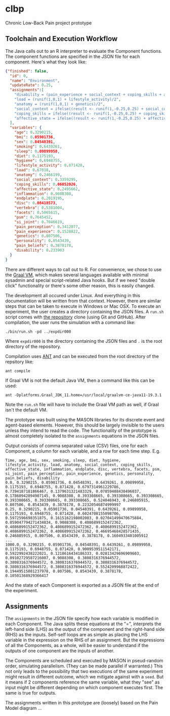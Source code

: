 # clbp
Chronic Low-Back Pain project prototype

## Toolchain and Execution Workflow
The Java calls out to an R interpreter to evaluate the Component functions. The component functions are specified in the JSON file for each component. Here's what they look like:
```JSON
{"finished": false,
  "id": 0,
  "name": "Environment",
  "updateRate": 0.25,
  "assignments":[
    "disability = (pain_experience + social_context + coping_skills + affective_state)/4",
    "load = (runif(1,0,1) + lifestyle_activity)/2",
    "anatomy = (runif(1,0,1) + genetics)/2",
    "social_context = ifelse((result <- runif(1,-0.25,0.25) + social_context) <= 0, abs(result), result/2)",
    "coping_skills = ifelse((result <- runif(1,-0.25,0.25) + coping_skills) <= 0, abs(result), result/2)",
    "affective_state = ifelse((result <- runif(1,-0.25,0.25) + affective_state) <= 0, abs(result), result/2)"
  ],
  "variables": {
    "age": 0.3290215,
    "bmi": 0.05901736,
    "sex": 0.04548391,
    "smoking": 0.6439261,
    "sleep": 0.09899958,
    "diet": 0.1175193,
    "hygiene": 0.6948755,
    "lifestyle_activity": 0.871428,
    "load": 0.67018,
    "anatomy": 0.2466199,
    "social_context": 0.3359295,
    "coping_skills": 0.06052026,
    "affective_state": 0.2495662,
    "inflammation": 0.9088308,
    "endplate": 0.2019195,
    "disc": 0.08418573,
    "vertebra": 0.5381004,
    "facets": 0.5065615,
    "psm": 0.7645452,
    "si_joint": 0.7046619,
    "pain_perception": 0.3412077,
    "pain_experience": 0.1528822,
    "genetics": 0.807506,
    "personality": 0.8543439,
    "pain_beliefs": 0.3878178,
    "disability": 0.233903
  }
}
```
There are different ways to call out to R. For convenience, we chose to use the [Graal VM](https://www.graalvm.org/), which makes several languages available with minimal sysadmin and special script-related Java hooks. But if we need "double click" functionality or there's some other reason, this is easily changed.

The development all occured under Linux. And everything in this documentation will be written from that context.  However, there are similar steps that can be taken to execute in Windows or Mac OSX. To execute an experiment, the user creates a directory containing the JSON files. A `run.sh` script comes with [the repository](https://github.com/BioSystemsGroup/clbp) clone (using Git and GitHub). After compilation, the user runs the simulation with a command like:
```
./bin/run.sh -pd ../expdir000
```
Where `expdir000` is the directory containing the JSON files and `.` is the root directory of the repository.

Compilation uses [ANT](https://ant.apache.org/) and can be executed from the root directory of the repsitory like:
```
ant compile
```
If Graal VΜ is not the default Java VM, then a command like this can be used:
```
ant -Dplatforms.Graal_JDK_11.home=/usr/local/graalvm-ce-java11-19.3.1
```
Note the `run.sh` file will have to include the Graal VΜ path as well, if Graal isn't the default VM.

The prototype was built using the MASON libraries for its discrete event and agent-based elements. However, this should be largely invisible to the users unless they intend to read the code. The functionality of the prototype is almost completely isolated to the `assignments` equations in the JSON files.

Output consists of comma separated value (CSV) files, one for each Component, a column for each variable, and a row for each time step. E.g.

```
Time, age, bmi, sex, smoking, sleep, diet, hygiene, lifestyle_activity, load, anatomy, social_context, coping_skills, affective_state, inflammation, endplate, disc, vertebra, facets, psm, si_joint, pain_perception, pain_experience, genetics, personality, pain_beliefs, disability
0.0, 0.3290215, 0.05901736, 0.04548391, 0.6439261, 0.09899958, 0.1175193, 0.6948755, 0.871428, 0.6797314961229786, 0.7394187181866467, 0.1379631321483329, 0.07859488430496037, 0.17860942894907145, 0.9088308, 0.393308665, 0.393308665, 0.393308665, 0.393308665, 0.393308665, 0.393308665, 0.524046943, 0.246805915, 0.807506, 0.8543439, 0.3878178, 0.22320546874999997
0.25, 0.3290215, 0.05901736, 0.04548391, 0.6439261, 0.09899958, 0.1175193, 0.6948755, 0.871428, 0.6024708155098706, 0.5972596698351875, 0.1615162198002003, 0.027041499470675884, 0.059047794271434834, 0.9088308, 0.4086899152472362, 0.4086899152472362, 0.4086899152472362, 0.4086899152472362, 0.4086899152472362, 0.4086899152472362, 0.46695468428571435, 0.246805915, 0.807506, 0.8543439, 0.3878178, 0.1604933401005912
...
1000.0, 0.3290215, 0.05901736, 0.04548391, 0.6439261, 0.09899958, 0.1175193, 0.6948755, 0.871428, 0.9009539511542171, 0.5922992438222021, 0.1218616434186333, 0.02813429696909603, 0.09102729587216007, 0.9088308, 0.3808316376944572, 0.3808316376944572, 0.3808316376944572, 0.3808316376944572, 0.3808316376944572, 0.3808316376944572, 0.5524209968872422, 0.19449515081237978, 0.807506, 0.8543439, 0.3878178, 0.10501368929366417
```
And the state of each Component is exported as a JSON file at the end of the experiment.

## Assignments
The `assignments` in the JSON file specify how each variable is modified in each Component. The Java splits these equations at the "=", interprets the left-hand side (LHS) as the output of the component and the right-hand side (RHS) as the inputs. Self-self loops are as simple as placing the LHS variable in the expression on the RHS of an assignment. But the expressions of all the Components, as a whole, will be easier to understand if the outputs of one component are the inputs of another.

The Components are scheduled and executed by MASON in pseud-random order, simulating parallelism. (They can be made parallel if warranted.) This not only leads to the possibility that two executions of the same experiment might result in different outcome, which we mitigate against with a `seed`. But it means if 2 components reference the same variable, what they "see" as input might be different depending on which component executes first. The same is true for outputs.

The assignments written in this prototype are (loosely) based on the Pain Model diagram ...

